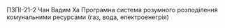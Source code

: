 ПЗПІ-21-2 
Чан Вадим Ха 
Програмна система розумного розподілення комунальними ресурсами (газ, вода, електроенегрія)  